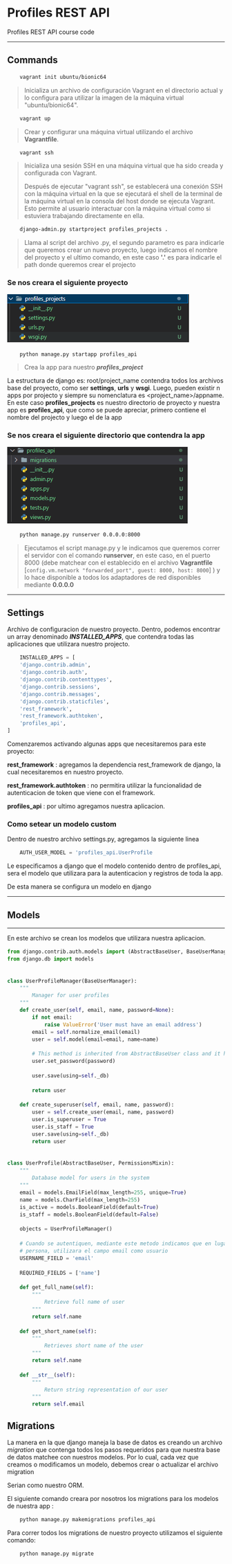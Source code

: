 
# Profiles REST API

Profiles REST API course code

--------------------

## Commands

```sh
    vagrant init ubuntu/bionic64
```

> Inicializa un archivo de configuración Vagrant en el directorio actual y lo configura para utilizar la imagen de la máquina virtual "ubuntu/bionic64".

```sh
    vagrant up
```

> Crear y configurar una máquina virtual utilizando el archivo **Vagrantfile**.

```sh
    vagrant ssh
```

> Inicializa una sesión SSH en una máquina virtual que ha sido creada y configurada con Vagrant.
>
> Después de ejecutar "vagrant ssh", se establecerá una conexión SSH con la máquina virtual en la que se ejecutará el shell de la terminal de la máquina virtual en la consola del host donde se ejecuta Vagrant. Esto permite al usuario interactuar con la máquina virtual como si estuviera trabajando directamente en ella.

```sh
    django-admin.py startproject profiles_projects .
```

> Llama al script del archivo .py, el segundo parametro es para indicarle que queremos crear un nuevo proyecto, luego indicamos el nombre del proyecto y el ultimo comando, en este caso **'.'** es para indicarle el path donde queremos crear el projecto

### Se nos creara el siguiente proyecto

![project init](readme_imgs\django_script_img.png)

```sh
    python manage.py startapp profiles_api
```

> Crea la app para nuestro ***profiles_project***

La estructura de django es: root/project_name contendra todos los archivos base del proyecto, como ser **settings**, **urls** y **wsgi**. Luego, pueden existir n apps por projecto y siempre su nomenclatura es <project_name>/appname. En este caso **profiles_projects** es nuestro directorio de proyecto y nuestra app es **profiles_api**, que como se puede apreciar, primero contiene el nombre del projecto y luego el de la app

### Se nos creara el siguiente directorio que contendra la app

![app init](readme_imgs\django_app_script.py.png)

```sh
    python manage.py runserver 0.0.0.0:8000
```

> Ejecutamos el script manage.py y le indicamos que queremos correr el servidor con el comando **runserver**, en este caso, en el puerto 8000 (debe matchear con el establecido en el archivo **Vagrantfile** [```config.vm.network "forwarded_port", guest: 8000, host: 8000```] ) y lo hace disponible a todos los adaptadores de red disponibles mediante **0.0.0.0**

--------------------

## Settings

Archivo de configuracion de nuestro proyecto.
Dentro, podemos encontrar un array denominado ***INSTALLED_APPS***, que contendra todas las aplicaciones que utilizara nuestro projecto.

```py
    INSTALLED_APPS = [
    'django.contrib.admin',
    'django.contrib.auth',
    'django.contrib.contenttypes',
    'django.contrib.sessions',
    'django.contrib.messages',
    'django.contrib.staticfiles',
    'rest_framework',
    'rest_framework.authtoken',
    'profiles_api',
]
```

Comenzaremos activando algunas apps que necesitaremos para este proyecto:

**rest_framework**
: agregamos la dependencia rest_framework de django, la cual necesitaremos en nuestro proyecto.

**rest_framework.authtoken**
: no permitira utilizar la funcionalidad de autenticacion de token que viene con el framework.

**profiles_api**
: por ultimo agregamos nuestra aplicacion.

### Como setear un modelo custom

Dentro de nuestro archivo settings.py, agregamos la siguiente linea

```py
    AUTH_USER_MODEL = 'profiles_api.UserProfile
```

Le especificamos a django que el modelo contenido dentro de profiles_api, sera el modelo que utilizara para la autenticacion y registros de toda la app.

De esta manera se configura un modelo en django

--------------------

## Models

--------------------

En este archivo se crean los modelos que utilizara nuestra aplicacion.

```py
from django.contrib.auth.models import (AbstractBaseUser, BaseUserManager,PermissionsMixin)
from django.db import models


class UserProfileManager(BaseUserManager):
    """
        Manager for user profiles
    """
    def create_user(self, email, name, password=None):
        if not email:
            raise ValueError('User must have an email address')
        email = self.normalize_email(email)
        user = self.model(email=email, name=name)

        # This method is inherited from AbstractBaseUser class and it hash the password
        user.set_password(password)

        user.save(using=self._db)

        return user

    def create_superuser(self, email, name, password):
        user = self.create_user(email, name, password)
        user.is_superuser = True
        user.is_staff = True
        user.save(using=self._db)
        return user


class UserProfile(AbstractBaseUser, PermissionsMixin):
    """
        Database model for users in the system
    """
    email = models.EmailField(max_length=255, unique=True)
    name = models.CharField(max_length=255)
    is_active = models.BooleanField(default=True)
    is_staff = models.BooleanField(default=False)

    objects = UserProfileManager()

    # Cuando se autentiquen, mediante este metodo indicamos que en lugar de utilizar el nombre de la
    # persona, utilizara el campo email como usuario
    USERNAME_FIELD = 'email'

    REQUIRED_FIELDS = ['name']

    def get_full_name(self):
        """
            Retrieve full name of user
        """
        return self.name

    def get_short_name(self):
        """
            Retrieves short name of the user
        """
        return self.name

    def __str__(self):
        """
            Return string representation of our user
        """
        return self.email

```

## Migrations

La manera en la que django maneja la base de datos es creando un archivo *migration* que contenga todos los pasos requeridos para que nuestra base de datos matchee con nuestros modelos. Por lo cual, cada vez que creamos o modificamos un modelo, debemos crear o actualizar el archivo migration

Serian como nuestro ORM.

El siguiente comando creara por nosotros los migrations para los modelos de nuestra app
:

```sh
    python manage.py makemigrations profiles_api
```

Para correr todos los migrations de nuestro proyecto utilizamos el siguiente comando:

```sh
    python manage.py migrate
```
